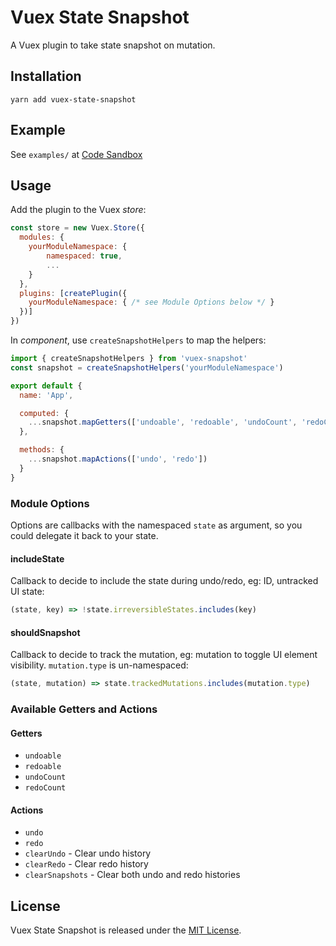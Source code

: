 # Vuex State Snapshot

A Vuex plugin to take state snapshot on mutation.

## Installation

```shell
yarn add vuex-state-snapshot
```

## Example

See `examples/` at [Code Sandbox](https://codesandbox.io/s/vuex-state-snapshot-example-cd1f4)

## Usage

Add the plugin to the Vuex *store*:

```javascript
const store = new Vuex.Store({
  modules: {
    yourModuleNamespace: {
        namespaced: true,
        ...
    }
  },
  plugins: [createPlugin({
    yourModuleNamespace: { /* see Module Options below */ }
  })]
})
```

In *component*, use `createSnapshotHelpers` to map the helpers:

```javascript
import { createSnapshotHelpers } from 'vuex-snapshot'
const snapshot = createSnapshotHelpers('yourModuleNamespace')

export default {
  name: 'App',

  computed: {
    ...snapshot.mapGetters(['undoable', 'redoable', 'undoCount', 'redoCount'])
  },

  methods: {
    ...snapshot.mapActions(['undo', 'redo'])
  }
}
```

### Module Options

Options are callbacks with the namespaced `state` as argument, so you could delegate it back to your state.

#### includeState

Callback to decide to include the state during undo/redo, eg: ID, untracked UI state:

```javascript
(state, key) => !state.irreversibleStates.includes(key)
```

#### shouldSnapshot

Callback to decide to track the mutation, eg: mutation to toggle UI element visibility. `mutation.type` is un-namespaced:

```javascript
(state, mutation) => state.trackedMutations.includes(mutation.type)
```

### Available Getters and Actions

#### Getters

* `undoable`
* `redoable`
* `undoCount`
* `redoCount`

#### Actions

* `undo`
* `redo`
* `clearUndo` - Clear undo history
* `clearRedo` - Clear redo history
* `clearSnapshots` - Clear both undo and redo histories

## License

Vuex State Snapshot is released under the [MIT License](https://opensource.org/licenses/MIT).